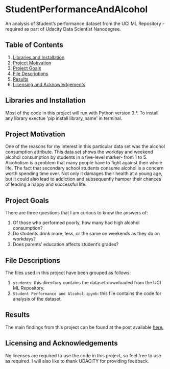 # StudentPerformanceAndAlcohol

An analysis of Student’s performance dataset from the UCI ML Repository - required as part of Udacity Data Scientist Nanodegree.

## Table of Contents

1. [Libraries and Installation](#libraries-and-installation)
2. [Project Motivation](#project-motivation)
3. [Project Goals](#project-goals)
4. [File Descriptions](#file-descriptions)
5. [Results](#results)
6. [Licensing and Acknowledgements](#licensing-and-acknowledgements)


## Libraries and Installation
Most of the code in this project will run with Python version 3.*. To install any library exectue 'pip install library_name' in terminal.


## Project Motivation
One of the reasons for my interest in this particular data set was the alcohol consumption attribute. This data set shows the workday and weekend alcohol consumption by students in a five-level marker- from 1 to 5. Alcoholism is a problem that many people have to fight against their whole life. The fact that secondary school students consume alcohol is a concern worth spending time over. Not only it damages their health at a young age, but it could also lead to addiction and subsequently hamper their chances of leading a happy and successful life.

## Project Goals
There are three questions that I am curious to know the answers of:
1. Of those who performed poorly, how many had high alcohol consumption?
2. Do students drink more, less, or the same on weekends as they do on workdays?
3. Does parents’ education affects student’s grades?

## File Descriptions
The files used in this project have been grouped as follows:
1. `students`: this directory contains the dataset downloaded from the UCI ML Repository.
2. `Student Performance and Alcohol.ipynb`: this file contains the code for analysis of the dataset.

## Results
The main findings from this project can be found at the post available [here.](https://abhyuday-singh.medium.com/students-performance-and-alcohol-faa797b8a551)

## Licensing and Acknowledgements
No licenses are required to use the code in this project, so feel free to use as required. I will also like to thank UDACITY for providing feedback. 
